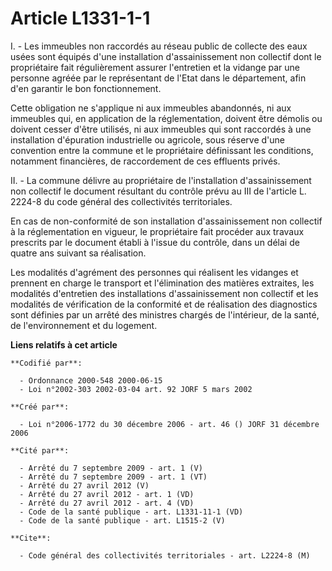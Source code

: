 # Article L1331-1-1

I. - Les immeubles non raccordés au réseau public de collecte des eaux usées sont équipés d'une installation d'assainissement
non collectif dont le propriétaire fait régulièrement assurer l'entretien et la vidange par une personne agréée par le
représentant de l'Etat dans le département, afin d'en garantir le bon fonctionnement.

Cette obligation ne s'applique ni aux immeubles abandonnés, ni aux immeubles qui, en application de la réglementation,
doivent être démolis ou doivent cesser d'être utilisés, ni aux immeubles qui sont raccordés à une installation d'épuration
industrielle ou agricole, sous réserve d'une convention entre la commune et le propriétaire définissant les conditions,
notamment financières, de raccordement de ces effluents privés.

II. - La commune délivre au propriétaire de l'installation d'assainissement non collectif le document résultant du contrôle
prévu au III de l'article L. 2224-8 du code général des collectivités territoriales.

En cas de non-conformité de son installation d'assainissement non collectif à la réglementation en vigueur, le propriétaire
fait procéder aux travaux prescrits par le document établi à l'issue du contrôle, dans un délai de quatre ans suivant sa
réalisation.

Les modalités d'agrément des personnes qui réalisent les vidanges et prennent en charge le transport et l'élimination des
matières extraites, les modalités d'entretien des installations d'assainissement non collectif et les modalités de
vérification de la conformité et de réalisation des diagnostics sont définies par un arrêté des ministres chargés de
l'intérieur, de la santé, de l'environnement et du logement.

**Liens relatifs à cet article**

	**Codifié par**:

	  - Ordonnance 2000-548 2000-06-15
	  - Loi n°2002-303 2002-03-04 art. 92 JORF 5 mars 2002

	**Créé par**:

	  - Loi n°2006-1772 du 30 décembre 2006 - art. 46 () JORF 31 décembre 2006

	**Cité par**:

	  - Arrêté du 7 septembre 2009 - art. 1 (V)
	  - Arrêté du 7 septembre 2009 - art. 1 (VT)
	  - Arrêté du 27 avril 2012 (V)
	  - Arrêté du 27 avril 2012 - art. 1 (VD)
	  - Arrêté du 27 avril 2012 - art. 4 (VD)
	  - Code de la santé publique - art. L1331-11-1 (VD)
	  - Code de la santé publique - art. L1515-2 (V)

	**Cite**:

	  - Code général des collectivités territoriales - art. L2224-8 (M)
